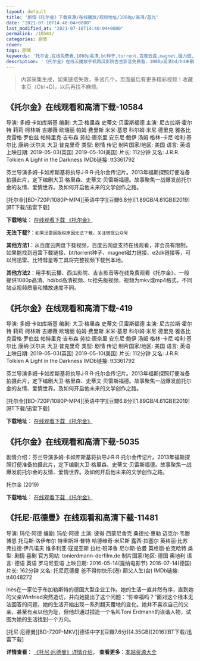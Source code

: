 ```yaml
---
layout: default
title: '剧情《托尔金》下载资源/在线播放/视频地址/1080p/高清/蓝光'
date: "2021-07-10T14:40:04+0800"
last_modified_at: "2021-07-10T14:40:04+0800"
permalink: /10584/
categories: 剧情
cover:
tags: 剧情
keywords: '托尔金,在线免费看,1080p高清,bt种子,torrent,百度云盘,magnet,磁力链,迅雷下载资源'
description: '《托尔金》在线云播放手机西瓜影院吉吉影音免费看，1080p高清bd/hd未删减完整版和tc抢先枪版，mkv/mp4格式，附带bt/torrent种子、magnet/磁力链、百度云盘、网盘资源迅雷下载链接'
---
```


>内容采集生成，如果链接失效，多试几个，页面最后有更多精彩视频！收藏本页（Ctrl+D)，以后再找不麻烦。


## 《托尔金》在线观看和高清下载-10584

导演: 多姆·卡如库斯基 编剧: 大卫·格里森 史蒂文·贝雷斯福德 主演: 尼古拉斯·霍尔特 莉莉·柯林斯 吉娜薇·欧瑞丽 帕姆·费里斯 米米·基恩 科尔姆·米尼 德里克·雅各比 克雷格·罗伯兹 帕特里克·吉布森 劳拉·唐奈里 安东尼·鲍伊 汤姆·格林-卡尼 哈利·基尔比 康纳·沃尔夫 大卫·普克里奇 类型: 剧情 传记 制片国家/地区: 美国 语言: 英语 上映日期: 2019-05-03(英国) 2019-05-10(美国) 片长: 112分钟 又名: J.R.R. Tolkien A Light in the Darkness IMDb链接: tt3361792

芬兰导演多姆·卡如库斯基将执导J·R·R·托尔金传记片。2013年福斯探照灯便准备拍摄此片，定下编剧大卫·格里森、史蒂文·贝雷斯福德。故事聚焦一战爆发前托尔金的友情、爱情世界。及如何开启他未来的文学创作之路。


[托尔金][BD-720P/1080P-MP4][英语中字][豆瓣6.8分][1.89GB/4.61GB][2019][BT下载/迅雷下载]

**下载地址**： [在线观看下载 《托尔金》](https://www.btdx8.com/torrent/tej_2019.html) 


**无法下载?**：`如果迅雷因版权原因无法下载，关注微信公众号 `

**其他方法1**：从百度云网盘下载视频，百度云网盘支持在线观看，非会员有限制，如果能找到迅雷下载链接、bt/torrent种子、magnet磁力链接、e2dk链接等，可以用迅雷、比特彗星等工具将完整视频下载到本地。

**其他方法2**：用手机云播、西瓜影院、吉吉影音等在线免费观看《托尔金》，一般提供1080p高清、hd/bd高清视频、tc抢先版视频，视频为mkv或mp4格式，不同站点视频质量和播放速度不同。


## 《托尔金》在线观看和高清下载-419

导演: 多姆·卡如库斯基 编剧: 大卫·格里森 史蒂文·贝雷斯福德 主演: 尼古拉斯·霍尔特 莉莉·柯林斯 吉娜薇·欧瑞丽 帕姆·费里斯 米米·基恩 科尔姆·米尼 德里克·雅各比 克雷格·罗伯兹 帕特里克·吉布森 劳拉·唐奈里 安东尼·鲍伊 汤姆·格林-卡尼 哈利·基尔比 康纳·沃尔夫 大卫·普克里奇 类型: 剧情 传记 制片国家/地区: 美国 语言: 英语 上映日期: 2019-05-03(英国) 2019-05-10(美国) 片长: 112分钟 又名: J.R.R. Tolkien A Light in the Darkness IMDb链接: tt3361792

芬兰导演多姆·卡如库斯基将执导J·R·R·托尔金传记片。2013年福斯探照灯便准备拍摄此片，定下编剧大卫·格里森、史蒂文·贝雷斯福德。故事聚焦一战爆发前托尔金的友情、爱情世界。及如何开启他未来的文学创作之路。


[托尔金][BD-720P/1080P-MP4][英语中字][豆瓣6.8分][1.89GB/4.61GB][2019][BT下载/迅雷下载]

**下载地址**： [在线观看下载 《托尔金》](https://www.btdx8.com/torrent/tej_2019.html) 


## 《托尔金》在线观看和高清下载-5035

剧情介绍：芬兰导演多姆·卡如库斯基将执导J·R·R·托尔金传记片。2013年福斯探照灯便准备拍摄此片，定下编剧大卫·格里森、史蒂文·贝雷斯福德。故事聚焦一战爆发前托尔金的友情、爱情世界。及如何开启他未来的文学创作之路。


托尔金 (2019)

**下载地址**： [在线观看下载 《托尔金》](https://www.btbtdy.me/btdy/dy16787.html) 


## 《托尼·厄德曼》在线观看和高清下载-11481

导演: 玛伦·阿德 编剧: 玛伦·阿德 主演: 彼得·西蒙尼舍克 桑德拉·惠勒 迈克尔·韦滕博恩 托马斯·洛伊布尔 特里斯坦·普特 哈德维奇·米尼斯 露西·拉塞尔 英格丽·比苏 弗拉德·伊凡诺夫 维多利亚·寇提亚斯 拉杜·班泽鲁 尼尔斯·伯曼 英格丽·伯克哈特 类型: 剧情 喜剧 官方网站: tonierdmann-derfilm.de 制片国家/地区: 德国 奥地利 语言: 德语 英语 罗马尼亚语 上映日期: 2016-05-14(戛纳电影节) 2016-07-14(德国) 片长: 162分钟 又名: 托尼厄德曼 爸不得你快乐(港) 颠父人生(台) IMDb链接: tt4048272

Inès在一家位于布加勒斯特的德国大型企业工作。她的生活一直井然有序，直到她的父亲Winfried突然造访，并向她提出了这个问题：“你幸福吗？”面对这个根本无法回答的问题，她的生活开始出现一系列翻天覆地的变化。她并不喜欢自己的父亲，甚至有点以他为耻，但他却通过捏造一个名叫Toni Erdmann的诙谐人物，试图为她的生活找到一个方向。


[托尼·厄德曼][BD-720P-MKV][德语中字][豆瓣7.6分][4.35GB][2016][BT下载/迅雷下载]

**详情查看**： [《托尼·厄德曼》详情介绍](/movie/11481/)， **查看更多**：[本站资源大全](/movie/t/all/)

